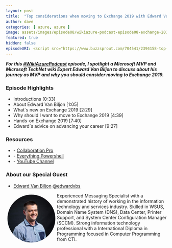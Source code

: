 ```yaml
---
layout: post
title:  "Top considerations when moving to Exchange 2019 with Edward Van Biljon"
author: dave
categories: [ azure, azure ]
image: assets/images/episode08/wikiazure-podcast-episode08-exchange-2019.png
featured: true
hidden: false
episodeURI: <script src="https://www.buzzsprout.com/704541/2394158-top-considerations-when-moving-to-exchange-2019-with-edward-van-biljon.js?player=small" type="text/javascript" charset="utf-8"></script>
---
```


<p>
<script src="https://www.buzzsprout.com/704541/2394158-top-considerations-when-moving-to-exchange-2019-with-edward-van-biljon.js?player=small" type="text/javascript" charset="utf-8"></script>
</p>
<p style="font-style: oblique;font-weight: bolder;">
For this <a href="https://twitter.com/search?q=%23WikiAzurePodcast&src=typeahead_click" target="_blank">#WikiAzurePodcast</a> episode, I spotlight a Microsoft MVP and Microsoft TechNet wiki Expert Edward Van Biljon to discuss about his journey as MVP and why you should consider moving to Exchange 2019.  </p>


<h3>Episode Highlights</h3>

 + Introductions [0:33]
 + About Edward Van Biljon [1:05]
 + What´s new on Exchange 2019 [2:29]
 + Why should I want to move to Exchange 2019 [4:39]
 + Hands-on Exchange 2019 [7:40]
 + Edward´s advice on advancing your career [9:27]

<h3>Resources</h3>
 
 + <i class="fas fa-globe"></i> - <a href="https://www.collaborationpro.com/" target="_blank">Collaboration Pro</a>
 + <i class="fas fa-globe"></i> - <a href="https://everything-powershell.com/" target="_blank">Everything Powershell</a>
 + <i class="fab fa-youtube"></i>  - <a href="https://www.youtube.com/channel/UCIyC8N7k-1l45CnGMvmUxug/videos?view_as=subscriber" target="_blank">YouTube Channel </a>




<h3> About our Special Guest</h3>

+ <a href="https://www.linkedin.com/in/edward-van-biljon-75946840" target="_blank">Edward Van Biljon</a> 
<i class="fab fa-twitter"></i><a href="https://twitter.com/edwardvbs" target="_blank"> @edwardvbs</a>


<img src="../assets/images/episode08/edward.jpg" alt="Edward Van Biljon" style="width:150px;border-radius: 50%;clear:both;float:left;padding: 5px;">

<p>Experienced Messaging Specialist with a demonstrated history of working in the information technology and services industry. Skilled in WSUS, Domain Name System (DNS), Data Center, Printer Support, and System Center Configuration Manager (SCCM). Strong information technology professional with a International Diploma in Programming focused in Computer Programming from CTI. </p>